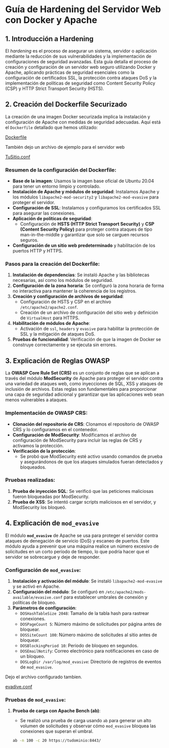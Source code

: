 # Guía de Hardening del Servidor Web con Docker y Apache

## 1. Introducción a Hardening

El *hardening* es el proceso de asegurar un sistema, servidor o aplicación mediante la reducción de sus vulnerabilidades y la implementación de configuraciones de seguridad avanzadas. Esta guía detalla el proceso de creación y configuración de un servidor web seguro utilizando Docker y Apache, aplicando prácticas de seguridad esenciales como la configuración de certificados SSL, la protección contra ataques DoS y la implementación de políticas de seguridad como Content Security Policy (CSP) y HTTP Strict Transport Security (HSTS).

## 2. Creación del Dockerfile Securizado

La creación de una imagen Docker securizada implica la instalación y configuración de Apache con medidas de seguridad adecuadas. Aquí está el `Dockerfile` detallado que hemos utilizado:

[Dockerfile](./Dockerfile)

También dejo un archivo de ejemplo para el servidor web

[TuSitio.conf](./TuSitio.conf)


### **Resumen de la configuración del Dockerfile**:
- **Base de la imagen**: Usamos la imagen base oficial de Ubuntu 20.04 para tener un entorno limpio y controlado.
- **Instalación de Apache y módulos de seguridad**: Instalamos Apache y los módulos `libapache2-mod-security2` y `libapache2-mod-evasive` para proteger el servidor.
- **Configuración de SSL**: Instalamos y configuramos los certificados SSL para asegurar las conexiones.
- **Aplicación de políticas de seguridad**:
  - Configuración de **HSTS (HTTP Strict Transport Security)** y **CSP (Content Security Policy)** para proteger contra ataques de tipo man-in-the-middle y garantizar que solo se carguen recursos seguros.
- **Configuración de un sitio web predeterminado** y habilitación de los puertos HTTP y HTTPS.

### **Pasos para la creación del Dockerfile**:
1. **Instalación de dependencias**: Se instaló Apache y las bibliotecas necesarias, así como los módulos de seguridad.
2. **Configuración de la zona horaria**: Se configuró la zona horaria de forma no interactiva para mantener la coherencia de los registros.
3. **Creación y configuración de archivos de seguridad**:
   - Configuración de HSTS y CSP en el archivo `/etc/apache2/apache2.conf`.
   - Creación de un archivo de configuración del sitio web y definición de `VirtualHost` para HTTPS.
4. **Habilitación de módulos de Apache**:
   - Activación de `ssl`, `headers` y `evasive` para habilitar la protección de SSL y la mitigación de ataques DoS.
5. **Pruebas de funcionalidad**: Verificación de que la imagen de Docker se construye correctamente y se ejecuta sin errores.

## 3. Explicación de Reglas OWASP

La **OWASP Core Rule Set (CRS)** es un conjunto de reglas que se aplican a través del módulo **ModSecurity** de Apache para proteger el servidor contra una variedad de ataques web, como inyecciones de SQL, XSS y ataques de inclusión de archivos. Estas reglas son fundamentales para proporcionar una capa de seguridad adicional y garantizar que las aplicaciones web sean menos vulnerables a ataques.

### **Implementación de OWASP CRS**:
- **Clonación del repositorio de CRS**: Clonamos el repositorio de OWASP CRS y lo configuramos en el contenedor.
- **Configuración de ModSecurity**: Modificamos el archivo de configuración de ModSecurity para incluir las reglas de CRS y activamos la protección.
- **Verificación de la protección**:
  - Se probó que ModSecurity esté activo usando comandos de prueba y asegurándonos de que los ataques simulados fueran detectados y bloqueados.

### **Pruebas realizadas**:
1. **Prueba de inyección SQL**: Se verificó que las peticiones maliciosas fueron bloqueadas por ModSecurity.
2. **Prueba de XSS**: Se intentó cargar scripts maliciosos en el servidor, y ModSecurity los bloqueó.

## 4. Explicación de `mod_evasive`

El módulo **`mod_evasive`** de Apache se usa para proteger el servidor contra ataques de denegación de servicio (DoS) y escaneo de puertos. Este módulo ayuda a prevenir que una máquina realice un número excesivo de solicitudes en un corto período de tiempo, lo que podría hacer que el servidor se sobrecargue y deje de responder.

### **Configuración de `mod_evasive`**:
1. **Instalación y activación del módulo**: Se instaló `libapache2-mod-evasive` y se activó en Apache.
2. **Configuración del módulo**: Se configuró en `/etc/apache2/mods-available/evasive.conf` para establecer umbrales de conexión y políticas de bloqueo.
3. **Parámetros de configuración**:
   - `DOSHashTableSize 2048`: Tamaño de la tabla hash para rastrear conexiones.
   - `DOSPageCount 5`: Número máximo de solicitudes por página antes de bloquear.
   - `DOSSiteCount 100`: Número máximo de solicitudes al sitio antes de bloquear.
   - `DOSBlockingPeriod 10`: Periodo de bloqueo en segundos.
   - `DOSEmailNotify`: Correo electrónico para notificaciones en caso de un bloqueo.
   - `DOSLogDir /var/log/mod_evasive`: Directorio de registros de eventos de `mod_evasive`.

Dejo el archivo configurado tambien.

[evadive.conf](./evasive.conf)

### **Pruebas de `mod_evasive`**:
1. **Prueba de carga con Apache Bench (ab)**:
   - Se realizó una prueba de carga usando `ab` para generar un alto volumen de solicitudes y observar cómo `mod_evasive` bloquea las conexiones que superan el umbral.

   ```bash
   ab -n 100 -c 20 https://tudominio:8443/
